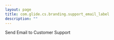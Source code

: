 ```yaml
---
layout: page
title: com.glide.cs.branding.support_email_label
description: ""
---
```

Send Email to Customer Support
